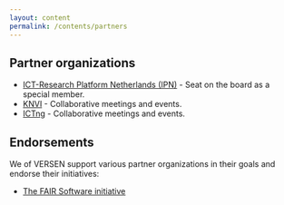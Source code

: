 ```yaml
---
layout: content
permalink: /contents/partners
---
```


## Partner organizations

* [ICT-Research Platform Netherlands (IPN)](https://ict-research.nl/) - Seat on the board as a special member.
* [KNVI](https://www.knvi.nl/) - Collaborative meetings and events.
* [ICTng](https://ictng.nl/) - Collaborative meetings and events.

## Endorsements

We of VERSEN support various partner organizations in their goals and endorse their initiatives:

* [The FAIR Software initiative](https://fair-software.nl/)
